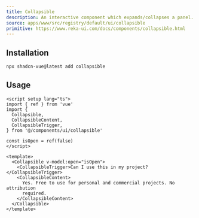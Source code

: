 ```yaml
---
title: Collapsible
description: An interactive component which expands/collapses a panel.
source: apps/www/src/registry/default/ui/collapsible
primitive: https://www.reka-ui.com/docs/components/collapsible.html
---
```


<ComponentPreview name="CollapsibleDemo" />

## Installation

```bash
npx shadcn-vue@latest add collapsible
```

## Usage

```vue
<script setup lang="ts">
import { ref } from 'vue'
import {
  Collapsible,
  CollapsibleContent,
  CollapsibleTrigger,
} from '@/components/ui/collapsible'

const isOpen = ref(false)
</script>

<template>
  <Collapsible v-model:open="isOpen">
    <CollapsibleTrigger>Can I use this in my project?</CollapsibleTrigger>
    <CollapsibleContent>
      Yes. Free to use for personal and commercial projects. No attribution
      required.
    </CollapsibleContent>
  </Collapsible>
</template>
```

